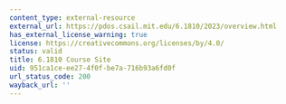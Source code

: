 ```yaml
---
content_type: external-resource
external_url: https://pdos.csail.mit.edu/6.1810/2023/overview.html
has_external_license_warning: true
license: https://creativecommons.org/licenses/by/4.0/
status: valid
title: 6.1810 Course Site
uid: 951ca1ce-ee27-4f0f-be7a-716b93a6fd0f
url_status_code: 200
wayback_url: ''
---
```

